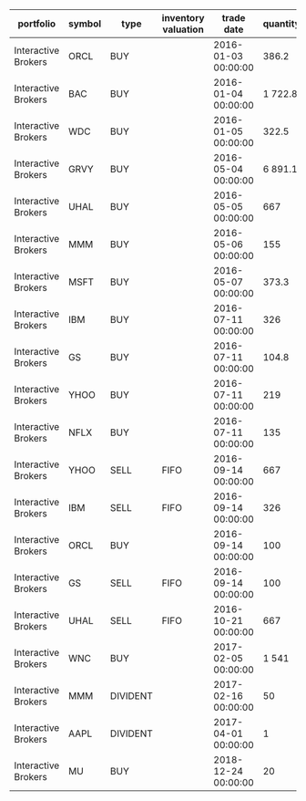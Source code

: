 |portfolio          |symbol|type    |inventory valuation|trade date         |quantity|price   |fee |currency|order id   |trade id  |transfer id|
|-------------------|------|--------|-------------------|-------------------|--------|--------|----|--------|-----------|----------|-----------|
|Interactive Brokers|ORCL  |BUY		|                   |2016-01-03 00:00:00|  386.2 |   25.87|7.95|USD     |83bb62a9-11|1909451104|           |
|Interactive Brokers|BAC   |BUY		|                   |2016-01-04 00:00:00|1 722.8 |    5.80|7.95|USD     |84345a9a-12|3459451233|           |
|Interactive Brokers|WDC   |BUY		|                   |2016-01-05 00:00:00|  322.5 |   30.98|7.95|USD     |84345a9a-13|3459451333|           |
|Interactive Brokers|GRVY  |BUY		|                   |2016-05-04 00:00:00|6 891.1 |    1.45|7.95|USD     |83bb62a9-14|1909451404|           |
|Interactive Brokers|UHAL  |BUY		|                   |2016-05-05 00:00:00|  667   |   14.98|7.95|USD     |b0cd4543-15|1906761557|           |
|Interactive Brokers|MMM   |BUY		|                   |2016-05-06 00:00:00|  155   |   34.00|0.00|USD     |06e93b40-16|1116041662|           |
|Interactive Brokers|MSFT  |BUY		|                   |2016-05-07 00:00:00|  373.3 |   26.77|7.95|USD     |ca200a35-17|1165301701|           |
|Interactive Brokers|IBM   |BUY		|                   |2016-07-11 00:00:00|  326   |   30.65|7.95|USD     |61787b51-18|1135531886|           |
|Interactive Brokers|GS	   |BUY		|                   |2016-07-11 00:00:00|  104.8 |   95.36|7.95|USD     |f8e65f80-19|1457541989|           |
|Interactive Brokers|YHOO  |BUY		|                   |2016-07-11 00:00:00|  219   |   45.63|7.95|USD     |83bb62a9-20|1909452004|           |
|Interactive Brokers|NFLX  |BUY		|                   |2016-07-11 00:00:00|  135   |   74.00|7.95|USD     |84345a9a-21|3459452133|           |
|Interactive Brokers|YHOO  |SELL	|FIFO               |2016-09-14 00:00:00|  667   |   13.75|7.95|USD     |84345a9a-22|3459452233|           |
|Interactive Brokers|IBM   |SELL	|FIFO               |2016-09-14 00:00:00|  326   |   99.00|7.95|USD     |83bb62a9-23|1909452304|           |
|Interactive Brokers|ORCL  |BUY		|                   |2016-09-14 00:00:00|  100   |  100.00|7.95|USD     |b0cd4543-24|1906762457|           |
|Interactive Brokers|GS	   |SELL	|FIFO               |2016-09-14 00:00:00|  100   |  120.00|7.95|USD     |06e93b40-25|1116042562|           |
|Interactive Brokers|UHAL  |SELL	|FIFO               |2016-10-21 00:00:00|  667   |   95.00|7.95|USD     |ca200a35-26|1165302601|           |
|Interactive Brokers|WNC   |BUY		|                   |2017-02-05 00:00:00|1 541   |   13.22|3.95|USD     |61787b51-27|1135532786|           |
|Interactive Brokers|MMM   |DIVIDENT|                   |2017-02-16 00:00:00|   50   |    3.00|0.00|USD     |f8e65f80-28|1457542889|           |
|Interactive Brokers|AAPL  |DIVIDENT|                   |2017-04-01 00:00:00|    1   |1 822.00|0.00|USD     |f8e65f80-29|1457542989|           |
|Interactive Brokers|MU	   |BUY		|                   |2018-12-24 00:00:00|   20   |   29.02|4.95|USD     |f8e65f80-30|1457543089|           |
